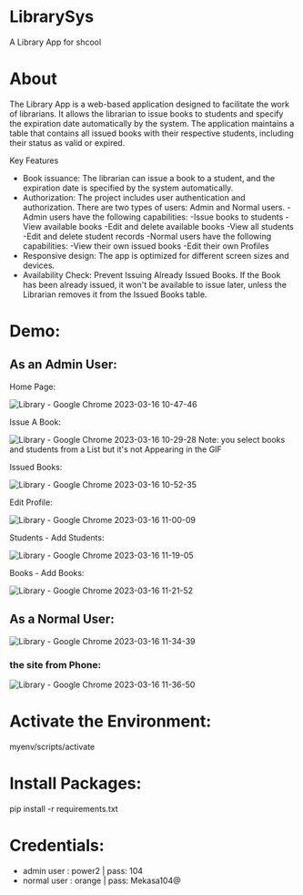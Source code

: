 # LibrarySys
A Library App for shcool

# About
The Library App is a web-based application designed to facilitate the work of librarians. It allows the librarian to issue books to students and specify the expiration date automatically by the system. The application maintains a table that contains all issued books with their respective students, including their status as valid or expired.

Key Features
- Book issuance: The librarian can issue a book to a student, and the expiration date is specified by the system automatically.
- Authorization: The project includes user authentication and authorization. There are two types of users: Admin and Normal users.
  -Admin users have the following capabilities:
    -Issue books to students
    -View available books
    -Edit and delete available books
    -View all students
  -Edit and delete student records
  -Normal users have the following capabilities:
    -View their own issued books
    -Edit their own Profiles
- Responsive design: The app is optimized for different screen sizes and devices.
- Availability Check: Prevent Issuing Already Issued Books. If the Book has been already issued, it won't be available to issue later, unless the Librarian removes it from the Issued Books table.

# Demo:
## As an Admin User:
Home Page:

![Library - Google Chrome 2023-03-16 10-47-46](https://user-images.githubusercontent.com/89397795/225563914-6d1d3c49-61d5-4bd8-90d2-cdd210d163a3.gif)

Issue A Book:

![Library - Google Chrome 2023-03-16 10-29-28](https://user-images.githubusercontent.com/89397795/225559729-8fb91c3a-da10-4c56-93c2-9819c1cc0107.gif)
Note: you select books and students from a List but it's not Appearing in the GIF

Issued Books:

![Library - Google Chrome 2023-03-16 10-52-35](https://user-images.githubusercontent.com/89397795/225564825-0e4fd92b-f5af-479d-bd38-59ce424610bd.gif)
 
Edit Profile:

![Library - Google Chrome 2023-03-16 11-00-09](https://user-images.githubusercontent.com/89397795/225568146-df2d58d9-ef17-44c9-8c9c-5bd4ec515c51.gif)

Students - Add Students:

![Library - Google Chrome 2023-03-16 11-19-05](https://user-images.githubusercontent.com/89397795/225573658-00fe4bcd-9f3a-450f-aa3a-cf744d4a0113.gif)

Books - Add Books:

![Library - Google Chrome 2023-03-16 11-21-52](https://user-images.githubusercontent.com/89397795/225574619-86ec3ce9-2df8-4d0a-acd3-1c9250c67aa1.gif)

## As a Normal User:

![Library - Google Chrome 2023-03-16 11-34-39](https://user-images.githubusercontent.com/89397795/225575815-492ccf0a-f88a-4a58-8053-ee551dfde630.gif)

### the site from Phone:

![Library - Google Chrome 2023-03-16 11-36-50](https://user-images.githubusercontent.com/89397795/225576276-837d1816-b5ed-464a-93e8-9bf4fb7502b5.gif)

# Activate the Environment:
myenv/scripts/activate

# Install Packages:
pip install -r requirements.txt

# Credentials:
* admin user  : power2 | pass: 104 
* normal user : orange | pass: Mekasa104@
